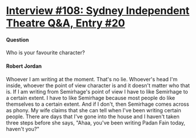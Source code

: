 # [Interview #108: Sydney Independent Theatre Q&A, Entry #20](https://www.theoryland.com/intvmain.php?i=108#20)

#### Question

Who is your favourite character?

#### Robert Jordan

Whoever I am writing at the moment. That's no lie. Whoever's head I'm inside, whoever the point of view character is and it doesn't matter who that is. If I am writing from Semirhage's point of view I have to like Semirhage to a certain extent. I have to like Semirhage because most people do like themselves to a certain extent. And if I don't, then Semirhage comes across as phony. My wife claims that she can tell when I've been writing certain people. There are days that I've gone into the house and I haven't taken three steps before she says, "Ahaa, you've been writing Padan Fain today, haven't you?"

